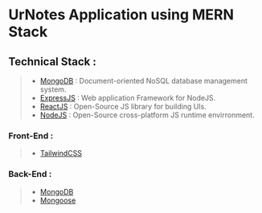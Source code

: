 # UrNotes Application using MERN Stack

## Technical Stack :

> - [MongoDB](https://www.mongodb.com/) : Document-oriented NoSQL database management system.
> - [ExpressJS](https://expressjs.com/) : Web application Framework for NodeJS.
> - [ReactJS](https://react.dev/) : Open-Source JS library for building UIs.
> - [NodeJS](https://nodejs.org/en) : Open-Source cross-platform JS runtime envirronment.

### Front-End :

> - [TailwindCSS](https://tailwindcss.com/)

### Back-End :

> - [MongoDB](https://www.mongodb.com/)
> - [Mongoose](https://mongoosejs.com/)
